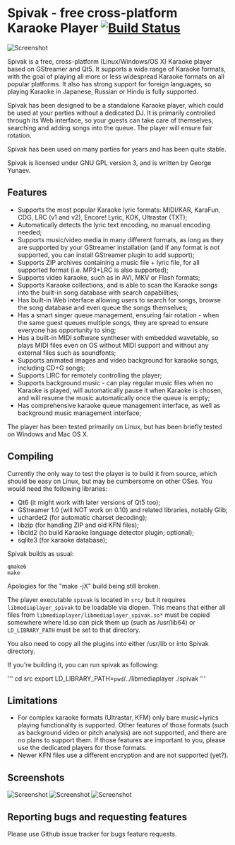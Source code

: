 # Spivak - free cross-platform Karaoke Player [![Build Status](https://travis-ci.org/gyunaev/spivak.svg?branch=master)](https://travis-ci.org/gyunaev/spivak)

![Screenshot](https://github.com/gyunaev/spivak/raw/master/packaging/screenshot2.png "Screenshot")

Spivak is a free, cross-platform (Linux/Windows/OS X) Karaoke player based on GStreamer and Qt5. It supports a wide range of Karaoke formats, with the goal of playing all more or less widespread Karaoke formats on all popular platforms. It also has strong support for foreign languages, so playing Karaoke in Japanese, Russian or Hindu is fully supported.

Spivak has been designed to be a standalone Karaoke player, which could be used at your parties without a dedicated DJ. It is primarily controlled through its Web interface, so your guests can take care of themselves, searching and adding songs into the queue. The player will ensure fair rotation.

Spivak has been used on many parties for years and has been quite stable.

Spivak is licensed under GNU GPL version 3, and is written by George Yunaev.

## Features

- Supports the most popular Karaoke lyric formats: MIDI/KAR, KaraFun, CDG, LRC (v1 and v2), Encore! Lyric, KOK, Ultrastar (TXT);
- Automatically detects the lyric text encoding, no manual encoding needed;
- Supports music/video media in many different formats, as long as they are supported by your GStreamer installation (and if any format is not supported, you can install GStreamer plugin to add support);
- Supports ZIP archives containing a music file + lyric file, for all supported format (i.e. MP3+LRC is also supported);
- Supports video karaoke, such as in AVI, MKV or Flash formats;
- Supports Karaoke collections, and is able to scan the Karaoke songs into the built-in song database with search capabilities;
- Has built-in Web interface allowing users to search for songs, browse the song database and even queue the songs themselves;
- Has a smart singer queue management, ensuring fair rotation - when the same guest queues multiple songs, they are spread to ensure everyone has opportunity to sing;
- Has a built-in MIDI software syntheser with embedded wavetable, so plays MIDI files even on OS without MIDI support and without any external files such as soundfonts;
- Supports animated images and video background for karaoke songs, including CD+G songs;
- Supports LIRC for remotely controlling the player;
- Supports background music - can play regular music files when no Karaoke is played, will automatically pause it when Karaoke is chosen, and will resume the music automatically once the queue is empty;
- Has comprehensive karaoke queue management interface, as well as background music management interface;

The player has been tested primarily on Linux, but has been briefly tested on Windows and Mac OS X.

## Compiling

Currently the only way to test the player is to build it from source, which should be easy on Linux, but may be cumbersome on other OSes. You would need the following libraries:

- Qt6 (it might work with later versions of Qt5 too);
- GStreamer 1.0 (will NOT work on 0.10) and related libraries, notably Glib;
- uchardet2 (for automatic charset decoding);
- libzip (for handling ZIP and old KFN files);
- libcld2 (to build Karaoke language detector plugin; optional);
- sqlite3 (for karaoke database);

Spivak builds as usual:

    qmake6
    make
    
Apologies for the "make -jX" build being still broken.

The player executable `spivak` is located in `src/` but it requires `libmediaplayer_spivak` to be loadable via dlopen. This means that either all files from `libmediaplayer/libmediaplayer_spivak.so*` must be copied somewhere where ld.so can pick them up (such as /usr/lib64) or `LD_LIBRARY_PATH` must be set to that directory.

You also need to copy all the plugins into either /usr/lib or into Spivak directory.

If you're building it, you can run spivak as following:

'''
cd src
export LD_LIBRARY_PATH=`pwd`/../libmediaplayer
./spivak
'''

## Limitations

- For complex karaoke formats (Ultrastar, KFM) only bare music+lyrics playing functionality is supported. Other features of those formats (such as background video or pitch analysis) are not supported, and there are no plans to support them. If those features are important to you, please use the dedicated players for those formats.
- Newer KFN files use a different encryption and are not supported (yet?).

## Screenshots

![Screenshot](https://github.com/gyunaev/spivak/raw/master/packaging/screenshot1.png "Screenshot")
![Screenshot](https://github.com/gyunaev/spivak/raw/master/packaging/screenshot2.png "Screenshot")
![Screenshot](https://github.com/gyunaev/spivak/raw/master/packaging/screenshot3.png "Screenshot")


## Reporting bugs and requesting features

Please use Github issue tracker for bugs feature requests.

